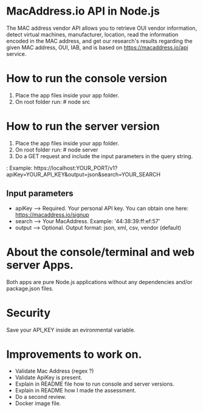 # MacAddress.io API in Node.js

The MAC address vendor API allows you to retrieve OUI vendor information, detect virtual machines, manufacturer, location, read the information encoded in the MAC address, and get our research's results regarding the given MAC address, OUI, IAB, and is based on https://macaddress.io/api service.

# How to run the console version

1. Place the app files inside your app folder.
2. On root folder run: # node src

# How to run the server version

1. Place the app files inside your app folder.
2. On root folder run: # node server
3. Do a GET request and include the input parameters in the query string.

: Example: https://localhost:YOUR_PORT/v1?apiKey=YOUR_API_KEY&output=json&search=YOUR_SEARCH

## Input parameters

- apiKey --> Required. Your personal API key. You can obtain one here: https://macaddress.io/signup
- search --> Your MacAddress. Example: '44:38:39:ff:ef:57'
- output --> Optional. Output format: json, xml, csv, vendor (default)

# About the console/terminal and web server Apps.

Both apps are pure Node.js applications without any dependencies and/or package.json files.

# Security

Save your API_KEY inside an evironmental variable.

# Improvements to work on.

- Validate Mac Address (regex ?)
- Validate ApiKey is present.
- Explain in README file how to run console and server versions.
- Explain in README how I made the assessment.
- Do a second review.
- Docker image file.

